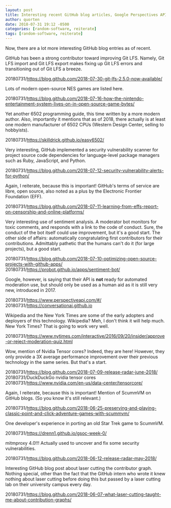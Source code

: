 ```yaml
---
layout: post
title: Interesting recent GitHub blog articles, Google Perspectives API
author: quorten
date: 2018-07-31 19:12 -0500
categories: [random-software, reiterate]
tags: [random-software, reiterate]
---
```


Now, there are a lot more interesting GitHub blog entries as of
recent.

GitHub has been a strong contributor toward improving Git LFS.
Namely, Git LFS import and Git LFS export makes fixing up Git LFS
errors and transitioning out of Git LFS a breeze.

20180731/https://blog.github.com/2018-07-30-git-lfs-2.5.0-now-available/

Lots of modern open-source NES games are listed here.

20180731/https://blog.github.com/2018-07-16-how-the-nintendo-entertainment-system-lives-on-in-open-source-game-bytes/

Yet another 6502 programming guide, this time written by a more
modern author.  Also, importantly it mentions that as of 2018,
there actually is at least one modern manufacturer of 6502
CPUs (Western Design Center, selling to hobbyists).

20180731/https://skilldrick.github.io/easy6502/

Very interesting, GitHub implemented a security vulnerability scanner
for project source code dependencies for language-level package
managers such as Ruby, JavaScript, and Python.

20180731/https://blog.github.com/2018-07-12-security-vulnerability-alerts-for-python/

<!-- more -->

Again, I reiterate, because this is important!  GitHub's terms of
service are libre, open source, also noted as a plus by the Electronic
Frontier Foundation (EFF).

20180731/https://blog.github.com/2018-07-11-learning-from-effs-report-on-censorship-and-online-platforms/

Very interesting use of sentiment analysis.  A moderator bot monitors
for toxic comments, and responds with a link to the code of conduct.
Sure, the conduct of the bot itself could use improvement, but it's a
good start.  The other side of affairs: automatically congratulating
first contributors for their contributions.  Admittably pathetic that
the humans can't do it (for large projects), but a good start.

20180731/https://blog.github.com/2018-07-10-optimizing-open-source-projects-with-github-apps/  
20180731/https://probot.github.io/apps/sentiment-bot/

Google, however, is saying that their API is **not** ready for
automated moderation use, but should only be used as a human aid as it
is still very new, introduced in 2017.

20180731/https://www.perspectiveapi.com/#/  
20180731/https://conversationai.github.io

Wikipedia and the New York Times are some of the early adopters and
deployers of this technology.  Wikipedia?  Meh, I don't think it will
help much.  New York Times?  That is going to work very well.

20180731/https://www.nytimes.com/interactive/2016/09/20/insider/approve-or-reject-moderation-quiz.html

Wow, mention of Nvidia Tensor cores?  Indeed, they are here!  However,
they only provide a 3X average performance improvement over their
previous technology in the same series.  But that's a start.

20180731/https://blog.github.com/2018-07-09-release-radar-june-2018/  
20180731/DuckDuckGo nvidia tensor cores  
20180731/https://www.nvidia.com/en-us/data-center/tensorcore/

Again, I reiterate, because this is important!  Mention of ScummVM on
GitHub blogs.  (So you know it's still relevant.)

20180731/https://blog.github.com/2018-06-25-preserving-and-playing-classic-point-and-click-adventure-games-with-scummvm/

One developer's experience in porting an old Star Trek game to
ScummVM.

20180731/https://drenn1.github.io/gsoc-week-0/

mitmproxy 4.0!!!  Actually used to uncover and fix some security
vulnerabilities.

20180731/https://blog.github.com/2018-06-12-release-radar-may-2018/

Interesting GitHub blog post about laser cutting the contributor
graph.  Nothing special, other than the fact that the GitHub intern
who wrote it knew nothing about laser cutting before doing this but
passed by a laser cutting lab on their university campus every day.

20180731/https://blog.github.com/2018-06-07-what-laser-cutting-taught-me-about-contribution-graphs/
